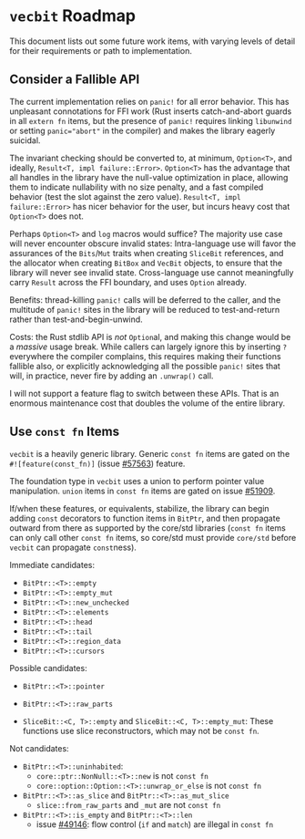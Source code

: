 # `vecbit` Roadmap

This document lists out some future work items, with varying levels of detail
for their requirements or path to implementation.

## Consider a Fallible API

The current implementation relies on `panic!` for all error behavior. This has
unpleasant connotations for FFI work (Rust inserts catch-and-abort guards in all
`extern fn` items, but the presence of `panic!` requires linking `libunwind` or
setting `panic="abort"` in the compiler) and makes the library eagerly suicidal.

The invariant checking should be converted to, at minimum, `Option<T>`, and
ideally, `Result<T, impl failure::Error>`. `Option<T>` has the advantage that
all handles in the library have the null-value optimization in place, allowing
them to indicate nullability with no size penalty, and a fast compiled behavior
(test the slot against the zero value). `Result<T, impl failure::Error>` has
nicer behavior for the user, but incurs heavy cost that `Option<T>` does not.

Perhaps `Option<T>` and `log` macros would suffice? The majority use case will
never encounter obscure invalid states: Intra-language use will favor the
assurances of the `Bits`/`Mut` traits when creating `SliceBit` references, and
the allocator when creating `BitBox` and `VecBit` objects, to ensure that the
library will never see invalid state. Cross-language use cannot meaningfully
carry `Result` across the FFI boundary, and uses `Option` already.

Benefits: thread-killing `panic!` calls will be deferred to the caller, and the
multitude of `panic!` sites in the library will be reduced to test-and-return
rather than test-and-begin-unwind.

Costs: the Rust stdlib API is *not* `Option`al, and making this change would be
a *massive* usage break. While callers can largely ignore this by inserting `?`
everywhere the compiler complains, this requires making their functions fallible
also, or explicitly acknowledging all the possible `panic!` sites that will, in
practice, never fire by adding an `.unwrap()` call.

I will not support a feature flag to switch between these APIs. That is an
enormous maintenance cost that doubles the volume of the entire library.

## Use `const fn` Items

`vecbit` is a heavily generic library. Generic `const fn` items are gated on the
`#![feature(const_fn)]` (issue [#57563]) feature.

The foundation type in `vecbit` uses a union to perform pointer value
manipulation. `union` items in `const fn` items are gated on issue [#51909].

If/when these features, or equivalents, stabilize, the library can begin adding
`const` decorators to function items in `BitPtr`, and then propagate outward
from there as supported by the core/std libraries (`const fn` items can only
call other `const fn` items, so core/std must provide `core/std` before `vecbit`
can propagate `const`ness).

Immediate candidates:

- `BitPtr::<T>::empty`
- `BitPtr::<T>::empty_mut`
- `BitPtr::<T>::new_unchecked`
- `BitPtr::<T>::elements`
- `BitPtr::<T>::head`
- `BitPtr::<T>::tail`
- `BitPtr::<T>::region_data`
- `BitPtr::<T>::cursors`

Possible candidates:

- `BitPtr::<T>::pointer`
- `BitPtr::<T>::raw_parts`

- `SliceBit::<C, T>::empty` and `SliceBit::<C, T>::empty_mut`: These functions
  use slice reconstructors, which may not be `const fn`.

Not candidates:

- `BitPtr::<T>::uninhabited`:
  - `core::ptr::NonNull::<T>::new` is not `const fn`
  - `core::option::Option::<T>::unwrap_or_else` is not `const fn`
- `BitPtr::<T>::as_slice` and `BitPtr::<T>::as_mut_slice`
  - `slice::from_raw_parts` and `_mut` are not `const fn`
- `BitPtr::<T>::is_empty` and `BitPtr::<T>::len`
  - issue [#49146]: flow control (`if` and `match`) are illegal in `const fn`

[#49146]: https://github.com/rust-lang/rust/issues/49146
[#51909]: https://github.com/rust-lang/rust/issues/51909
[#57563]: https://github.com/rust-lang/rust/issues/57563
